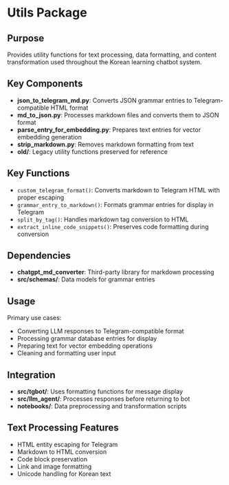 # Utils Package

## Purpose
Provides utility functions for text processing, data formatting, and content transformation used throughout the Korean learning chatbot system.

## Key Components
- **json_to_telegram_md.py**: Converts JSON grammar entries to Telegram-compatible HTML format
- **md_to_json.py**: Processes markdown files and converts them to JSON format
- **parse_entry_for_embedding.py**: Prepares text entries for vector embedding generation
- **strip_markdown.py**: Removes markdown formatting from text
- **old/**: Legacy utility functions preserved for reference

## Key Functions
- `custom_telegram_format()`: Converts markdown to Telegram HTML with proper escaping
- `grammar_entry_to_markdown()`: Formats grammar entries for display in Telegram
- `split_by_tag()`: Handles markdown tag conversion to HTML
- `extract_inline_code_snippets()`: Preserves code formatting during conversion

## Dependencies
- **chatgpt_md_converter**: Third-party library for markdown processing
- **src/schemas/**: Data models for grammar entries

## Usage
Primary use cases:
- Converting LLM responses to Telegram-compatible format
- Processing grammar database entries for display
- Preparing text for vector embedding operations
- Cleaning and formatting user input

## Integration
- **src/tgbot/**: Uses formatting functions for message display
- **src/llm_agent/**: Processes responses before returning to bot
- **notebooks/**: Data preprocessing and transformation scripts

## Text Processing Features
- HTML entity escaping for Telegram
- Markdown to HTML conversion
- Code block preservation
- Link and image formatting
- Unicode handling for Korean text